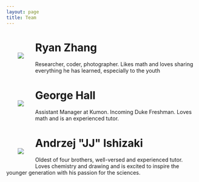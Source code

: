 ```yaml
---
layout: page
title: Team
---
```


<!-- icon sytlesheet reference -->
<link rel="stylesheet" href="https://cdnjs.cloudflare.com/ajax/libs/font-awesome/4.7.0/css/font-awesome.min.css">

<!-- Ryan's Profile -->
<div class="message">
  <img src="https://media.licdn.com/dms/image/D5603AQEtA5ZtRz5NvA/profile-displayphoto-shrink_200_200/0/1701365900900?e=1713398400&v=beta&t=UyDUjP3VCzl_6PWElgnxntQyBlxhIFMPdVPy1oEdMio" style='float: left; padding: 30px;'>
  <h1>Ryan Zhang</h1>
  <p>Researcher, coder, photographer. Likes math and loves sharing everything he has learned, especially to the youth</p>

  <a href="https://www.linkedin.com/in/ryan-zhang-rhyzhang/">
    <i class="fa fa-linkedin-square" style="font-size:36px"></i>
  </a>
  <a href="https://github.com/Rhyzhang">
    <i class="fa fa-github" style="font-size:36px"></i>
  </a>
</div>


<!-- George's Profile -->
<div class="message">
  <img src="https://media.licdn.com/dms/image/D4E03AQHOMJNCrGkJJA/profile-displayphoto-shrink_200_200/0/1707678216067?e=1713398400&v=beta&t=5GbtfS6jCFklhGlhZCDJt0B40D6JXiYRKI95epy5sVQ" style='float: left; padding: 30px;'>
  <h1>George Hall</h1>
  <p>Assistant Manager at Kumon. Incoming Duke Freshman. Loves math and is an experienced tutor. </p>

  <a href="https://www.linkedin.com/in/george-hall-589125285/">
    <i class="fa fa-linkedin-square" style="font-size:36px"></i>
  </a>
  <a href="https://github.com/ge0-kb">
    <i class="fa fa-github" style="font-size:36px"></i>
  </a>
</div>

<!-- JJ's Profile -->
<div class="message">
  <img src="https://media.licdn.com/dms/image/D5603AQHUhvyP9oGS5g/profile-displayphoto-shrink_200_200/0/1707685367277?e=1713398400&v=beta&t=yr_UNTPA2lGdyLjkNI_SnoDtsu8QDArH-dVwAUYQCcw" style='float: left; padding: 30px;'>
  <h1>Andrzej "JJ" Ishizaki</h1>
  <p>Oldest of four brothers, well-versed and experienced tutor. Loves chemistry and drawing and is excited to inspire the younger generation with his passion for the sciences. </p>

  <a href="https://www.linkedin.com/in/andrzej-ishizaki-ab90972b4/">
    <i class="fa fa-linkedin-square" style="font-size:36px"></i>
  </a>
  <a href="https://github.com/jjishizaki">
    <i class="fa fa-github" style="font-size:36px"></i>
  </a>
</div>